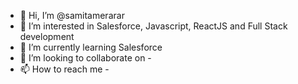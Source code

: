 - 👋 Hi, I’m @samitamerarar
- 👀 I’m interested in Salesforce, Javascript, ReactJS and Full Stack development
- 🌱 I’m currently learning Salesforce
- 💞️ I’m looking to collaborate on -
- 📫 How to reach me -

<!---
samitamerarar/samitamerarar is a ✨ special ✨ repository because its `README.md` (this file) appears on your GitHub profile.
You can click the Preview link to take a look at your changes.
--->
